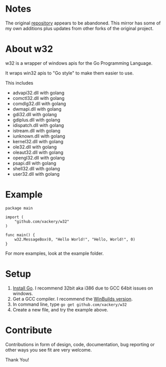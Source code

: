 # Notes
The original [repository](https://github.com/AllenDang/w32) appears to be abandoned. This mirror has some of my own additions plus updates from other forks of the original project. 

About w32
==========

w32 is a wrapper of windows apis for the Go Programming Language.

It wraps win32 apis to "Go style" to make them easier to use.

This includes 
* advapi32.dll with golang
* comctl32.dll with golang
* comdlg32.dll with golang
* dwmapi.dll with golang
* gdi32.dll with golang
* gdiplus.dll with golang
* idispatch.dll with golang
* istream.dll with golang
* iunknown.dll with golang
* kernel32.dll with golang
* ole32.dll with golang
* oleaut32.dll with golang
* opengl32.dll with golang
* psapi.dll with golang
* shell32.dll with golang
* user32.dll with golang

Example
=====
```
package main

import (
	"github.com/xackery/w32"
)

func main() {
	w32.MessageBox(0, "Hello World!", "Hello, World!", 0)
}
```

For more examples, look at the example folder.

Setup
=====

1. [Install Go](https://golang.org/dl/). I recommend 32bit aka i386 due to GCC 64bit issues on windows.
2. Get a GCC compiler. I recommend the [WinBuilds version](http://win-builds.org/doku.php/download_and_installation_from_windows).
3. In command line, type `go get github.com/xackery/w32`
4. Create a new file, and try the example above.

Contribute
==========

Contributions in form of design, code, documentation, bug reporting or other
ways you see fit are very welcome.

Thank You!
